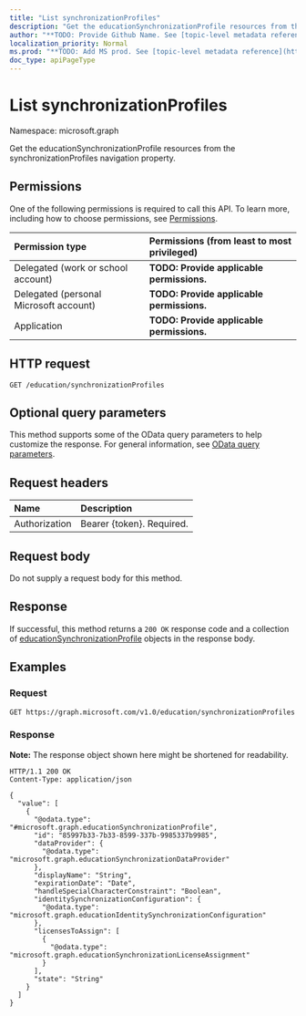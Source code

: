```yaml
---
title: "List synchronizationProfiles"
description: "Get the educationSynchronizationProfile resources from the synchronizationProfiles navigation property."
author: "**TODO: Provide Github Name. See [topic-level metadata reference](https://msgo.azurewebsites.net/add/document/guidelines/metadata.html#topic-level-metadata)**"
localization_priority: Normal
ms.prod: "**TODO: Add MS prod. See [topic-level metadata reference](https://msgo.azurewebsites.net/add/document/guidelines/metadata.html#topic-level-metadata)**"
doc_type: apiPageType
---
```


# List synchronizationProfiles
Namespace: microsoft.graph



Get the educationSynchronizationProfile resources from the synchronizationProfiles navigation property.

## Permissions
One of the following permissions is required to call this API. To learn more, including how to choose permissions, see [Permissions](/graph/permissions-reference).

|Permission type|Permissions (from least to most privileged)|
|:---|:---|
|Delegated (work or school account)|**TODO: Provide applicable permissions.**|
|Delegated (personal Microsoft account)|**TODO: Provide applicable permissions.**|
|Application|**TODO: Provide applicable permissions.**|

## HTTP request

<!-- {
  "blockType": "ignored"
}
-->
``` http
GET /education/synchronizationProfiles
```

## Optional query parameters
This method supports some of the OData query parameters to help customize the response. For general information, see [OData query parameters](/graph/query-parameters).

## Request headers
|Name|Description|
|:---|:---|
|Authorization|Bearer {token}. Required.|

## Request body
Do not supply a request body for this method.

## Response

If successful, this method returns a `200 OK` response code and a collection of [educationSynchronizationProfile](../resources/educationsynchronizationprofile.md) objects in the response body.

## Examples

### Request
<!-- {
  "blockType": "request",
  "name": "list_educationsynchronizationprofile"
}
-->
``` http
GET https://graph.microsoft.com/v1.0/education/synchronizationProfiles
```


### Response
**Note:** The response object shown here might be shortened for readability.
<!-- {
  "blockType": "response",
  "truncated": true,
  "@odata.type": "Collection(microsoft.graph.educationSynchronizationProfile)"
}
-->
``` http
HTTP/1.1 200 OK
Content-Type: application/json

{
  "value": [
    {
      "@odata.type": "#microsoft.graph.educationSynchronizationProfile",
      "id": "85997b33-7b33-8599-337b-9985337b9985",
      "dataProvider": {
        "@odata.type": "microsoft.graph.educationSynchronizationDataProvider"
      },
      "displayName": "String",
      "expirationDate": "Date",
      "handleSpecialCharacterConstraint": "Boolean",
      "identitySynchronizationConfiguration": {
        "@odata.type": "microsoft.graph.educationIdentitySynchronizationConfiguration"
      },
      "licensesToAssign": [
        {
          "@odata.type": "microsoft.graph.educationSynchronizationLicenseAssignment"
        }
      ],
      "state": "String"
    }
  ]
}
```

